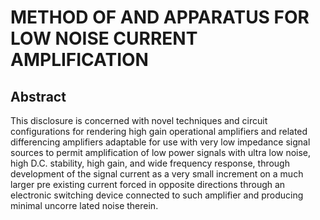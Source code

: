 # METHOD OF AND APPARATUS FOR LOW NOISE CURRENT AMPLIFICATION

## Abstract
This disclosure is concerned with novel techniques and circuit configurations for rendering high gain operational amplifiers and related differencing amplifiers adaptable for use with very low impedance signal sources to permit amplification of low power signals with ultra low noise, high D.C. stability, high gain, and wide frequency response, through development of the signal current as a very small increment on a much larger pre existing current forced in opposite directions through an electronic switching device connected to such amplifier and producing minimal uncorre lated noise therein.